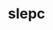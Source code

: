 ---
title: "slepc"
layout: cache
categories: [package, develop-2024-05-26]
meta: {"versions": ["3.21.0"], "compilers": ["cce@=15.0.1", "gcc@=11.4.0", "gcc@=9.4.0", "oneapi@=2023.2.0", "oneapi@=2024.0.0"], "oss": ["amzn2", "rhel8", "ubuntu20.04", "ubuntu22.04"], "platforms": ["linux"], "targets": ["neoverse_v1", "neoverse_v2", "ppc64le", "x86_64_v3", "x86_64_v4", "zen4"], "stacks": ["aws-pcluster-x86_64_v4", "e4s", "e4s-cray-rhel", "e4s-neoverse-v2", "e4s-neoverse_v1", "e4s-oneapi", "e4s-power", "e4s-rocm-external", "root"], "num_specs": 12, "num_specs_by_stack": {"root": 12, "aws-pcluster-x86_64_v4": 2, "e4s-cray-rhel": 1, "e4s-power": 2, "e4s-neoverse_v1": 1, "e4s-neoverse-v2": 1, "e4s": 2, "e4s-rocm-external": 2, "e4s-oneapi": 1}}
spec_details: [{"hash": "iyyh2a76r5qangi7q7rum2byiw4wbk32", "compiler": "oneapi@=2023.2.0", "versions": ["3.21.0"], "os": "amzn2", "platform": "linux", "target": "x86_64_v3", "variants": ["~arpack", "~blopex", "build_system=generic", "~cuda", "~hpddm", "~rocm"], "stacks": ["root", "aws-pcluster-x86_64_v4"], "size": "-", "tarball": "https://binaries.spack.io/develop-2024-05-26/build_cache/linux-amzn2-x86_64_v3/oneapi-2023.2.0/slepc-3.21.0/linux-amzn2-x86_64_v3-oneapi-2023.2.0-slepc-3.21.0-iyyh2a76r5qangi7q7rum2byiw4wbk32.spack"}, {"hash": "tr7bbd3wbaljsvzyjcnaud2i6cqqn5fs", "compiler": "oneapi@=2023.2.0", "versions": ["3.21.0"], "os": "amzn2", "platform": "linux", "target": "x86_64_v4", "variants": ["~arpack", "~blopex", "build_system=generic", "~cuda", "~hpddm", "~rocm"], "stacks": ["root", "aws-pcluster-x86_64_v4"], "size": "-", "tarball": "https://binaries.spack.io/develop-2024-05-26/build_cache/linux-amzn2-x86_64_v4/oneapi-2023.2.0/slepc-3.21.0/linux-amzn2-x86_64_v4-oneapi-2023.2.0-slepc-3.21.0-tr7bbd3wbaljsvzyjcnaud2i6cqqn5fs.spack"}, {"hash": "lhilpliy42hl3xjvcnr5hy4lubm6f2q2", "compiler": "cce@=15.0.1", "versions": ["3.21.0"], "os": "rhel8", "platform": "linux", "target": "zen4", "variants": ["+arpack", "~blopex", "build_system=generic", "~cuda", "~hpddm", "~rocm"], "stacks": ["e4s-cray-rhel", "root"], "size": "-", "tarball": "https://binaries.spack.io/develop-2024-05-26/build_cache/linux-rhel8-zen4/cce-15.0.1/slepc-3.21.0/linux-rhel8-zen4-cce-15.0.1-slepc-3.21.0-lhilpliy42hl3xjvcnr5hy4lubm6f2q2.spack"}, {"hash": "ug5bgqna37mlnnznmfucjifcdtncoozc", "compiler": "gcc@=9.4.0", "versions": ["3.21.0"], "os": "ubuntu20.04", "platform": "linux", "target": "ppc64le", "variants": ["+arpack", "~blopex", "build_system=generic", "~cuda", "~hpddm", "~rocm"], "stacks": ["root", "e4s-power"], "size": "-", "tarball": "https://binaries.spack.io/develop-2024-05-26/build_cache/linux-ubuntu20.04-ppc64le/gcc-9.4.0/slepc-3.21.0/linux-ubuntu20.04-ppc64le-gcc-9.4.0-slepc-3.21.0-ug5bgqna37mlnnznmfucjifcdtncoozc.spack"}, {"hash": "5rounlcofw2lqg3uuwny6jp7sfiblgmh", "compiler": "gcc@=9.4.0", "versions": ["3.21.0"], "os": "ubuntu20.04", "platform": "linux", "target": "ppc64le", "variants": ["+arpack", "~blopex", "build_system=generic", "+cuda", "cuda_arch=70", "~hpddm", "~rocm"], "stacks": ["root", "e4s-power"], "size": "-", "tarball": "https://binaries.spack.io/develop-2024-05-26/build_cache/linux-ubuntu20.04-ppc64le/gcc-9.4.0/slepc-3.21.0/linux-ubuntu20.04-ppc64le-gcc-9.4.0-slepc-3.21.0-5rounlcofw2lqg3uuwny6jp7sfiblgmh.spack"}, {"hash": "y5jy7yr5b2rb3zin53eldlffpa3dldab", "compiler": "gcc@=11.4.0", "versions": ["3.21.0"], "os": "ubuntu22.04", "platform": "linux", "target": "neoverse_v1", "variants": ["+arpack", "~blopex", "build_system=generic", "~cuda", "~hpddm", "~rocm"], "stacks": ["root", "e4s-neoverse_v1"], "size": "-", "tarball": "https://binaries.spack.io/develop-2024-05-26/build_cache/linux-ubuntu22.04-neoverse_v1/gcc-11.4.0/slepc-3.21.0/linux-ubuntu22.04-neoverse_v1-gcc-11.4.0-slepc-3.21.0-y5jy7yr5b2rb3zin53eldlffpa3dldab.spack"}, {"hash": "gu53rbhljamjbtkeqfe7hqgbatmo7w7s", "compiler": "gcc@=11.4.0", "versions": ["3.21.0"], "os": "ubuntu22.04", "platform": "linux", "target": "neoverse_v2", "variants": ["+arpack", "~blopex", "build_system=generic", "~cuda", "~hpddm", "~rocm"], "stacks": ["root", "e4s-neoverse-v2"], "size": "-", "tarball": "https://binaries.spack.io/develop-2024-05-26/build_cache/linux-ubuntu22.04-neoverse_v2/gcc-11.4.0/slepc-3.21.0/linux-ubuntu22.04-neoverse_v2-gcc-11.4.0-slepc-3.21.0-gu53rbhljamjbtkeqfe7hqgbatmo7w7s.spack"}, {"hash": "cwy2f5kgikmaidarq75f5vy73b7w5g3w", "compiler": "gcc@=11.4.0", "versions": ["3.21.0"], "os": "ubuntu22.04", "platform": "linux", "target": "x86_64_v3", "variants": ["+arpack", "~blopex", "build_system=generic", "~cuda", "~hpddm", "~rocm"], "stacks": ["root", "e4s"], "size": "-", "tarball": "https://binaries.spack.io/develop-2024-05-26/build_cache/linux-ubuntu22.04-x86_64_v3/gcc-11.4.0/slepc-3.21.0/linux-ubuntu22.04-x86_64_v3-gcc-11.4.0-slepc-3.21.0-cwy2f5kgikmaidarq75f5vy73b7w5g3w.spack"}, {"hash": "gwuqdzmqc5mon6wn3mvezqkojsu5thwr", "compiler": "gcc@=11.4.0", "versions": ["3.21.0"], "os": "ubuntu22.04", "platform": "linux", "target": "x86_64_v3", "variants": ["amdgpu_target=gfx908", "+arpack", "~blopex", "build_system=generic", "~cuda", "~hpddm", "+rocm"], "stacks": ["root", "e4s-rocm-external"], "size": "-", "tarball": "https://binaries.spack.io/develop-2024-05-26/build_cache/linux-ubuntu22.04-x86_64_v3/gcc-11.4.0/slepc-3.21.0/linux-ubuntu22.04-x86_64_v3-gcc-11.4.0-slepc-3.21.0-gwuqdzmqc5mon6wn3mvezqkojsu5thwr.spack"}, {"hash": "tukjzu36riwd7377y23bxi5wzfm2rejy", "compiler": "gcc@=11.4.0", "versions": ["3.21.0"], "os": "ubuntu22.04", "platform": "linux", "target": "x86_64_v3", "variants": ["+arpack", "~blopex", "build_system=generic", "~cuda", "~hpddm", "~rocm"], "stacks": ["root", "e4s"], "size": "-", "tarball": "https://binaries.spack.io/develop-2024-05-26/build_cache/linux-ubuntu22.04-x86_64_v3/gcc-11.4.0/slepc-3.21.0/linux-ubuntu22.04-x86_64_v3-gcc-11.4.0-slepc-3.21.0-tukjzu36riwd7377y23bxi5wzfm2rejy.spack"}, {"hash": "hzihqse4yb4vkwqz2wqrdeplfubixvyc", "compiler": "gcc@=11.4.0", "versions": ["3.21.0"], "os": "ubuntu22.04", "platform": "linux", "target": "x86_64_v3", "variants": ["amdgpu_target=gfx90a", "+arpack", "~blopex", "build_system=generic", "~cuda", "~hpddm", "+rocm"], "stacks": ["root", "e4s-rocm-external"], "size": "-", "tarball": "https://binaries.spack.io/develop-2024-05-26/build_cache/linux-ubuntu22.04-x86_64_v3/gcc-11.4.0/slepc-3.21.0/linux-ubuntu22.04-x86_64_v3-gcc-11.4.0-slepc-3.21.0-hzihqse4yb4vkwqz2wqrdeplfubixvyc.spack"}, {"hash": "3dub66vzak4xfkzqf7o6kwg5ry4upc4j", "compiler": "oneapi@=2024.0.0", "versions": ["3.21.0"], "os": "ubuntu22.04", "platform": "linux", "target": "x86_64_v3", "variants": ["+arpack", "~blopex", "build_system=generic", "~cuda", "~hpddm", "~rocm"], "stacks": ["root", "e4s-oneapi"], "size": "-", "tarball": "https://binaries.spack.io/develop-2024-05-26/build_cache/linux-ubuntu22.04-x86_64_v3/oneapi-2024.0.0/slepc-3.21.0/linux-ubuntu22.04-x86_64_v3-oneapi-2024.0.0-slepc-3.21.0-3dub66vzak4xfkzqf7o6kwg5ry4upc4j.spack"}]
---